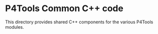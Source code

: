 # P4Tools Common C++ code

This directory provides shared C++ components for the various P4Tools modules.
